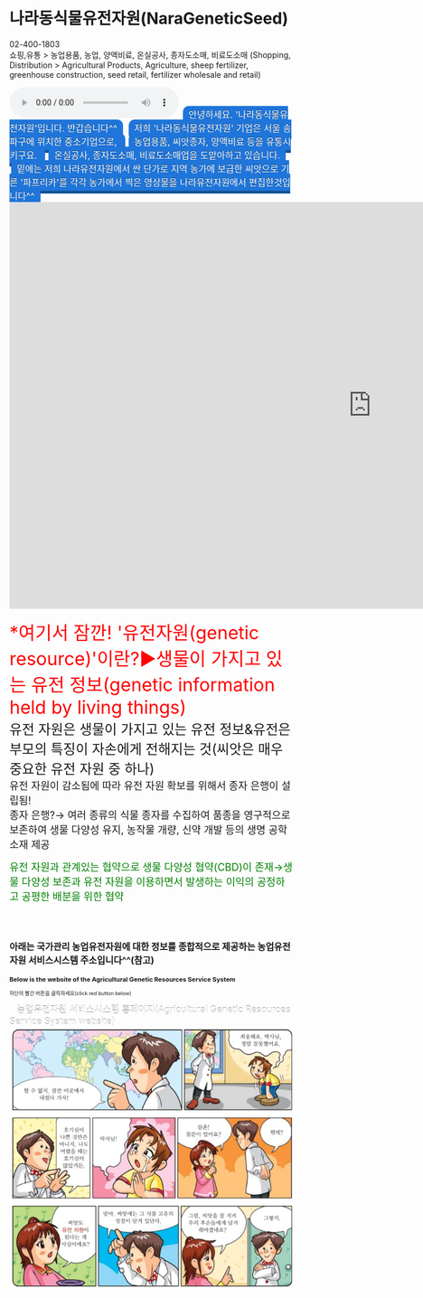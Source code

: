 # 나라동식물유전자원(NaraGeneticSeed)
02-400-1803
<br>
쇼핑,유통 > 농업용품, 농업, 양액비료, 온실공사, 종자도소매, 비료도소매
(Shopping, Distribution > Agricultural Products, Agriculture, sheep fertilizer, greenhouse construction, seed retail, fertilizer wholesale and retail)
<html>

<head>
<style>
.btn{text-decoration: none; font-size:1rem; color:white; padding:5px 10px 5px 10px;
margin:3px; border-radius: 10px; transition:all 0.1s; text-shadow: 0px -1px rgba(0,0,0,0.44);}
.btn:active{transform:translateY(10px);}
.btn.blue{background-color:#1f75d9; border-bottom:5px solid #165195;}
.btn.blue:active{border-bottom:2px solid #165195;}
</style>
</head>
<body>
<body background="유전자원사이트배경.png"> 
<audio src="배경음악.mp3" controls autoplay></audio>
<a class="btn blue">안녕하세요. '나라동식물유전자원'입니다. 반갑습니다^^</a>
<a class="btn blue">저희 '나라동식물유전자원' 기업은 서울 송파구에 위치한 중소기업으로, </a>
<a class="btn blue">농업용품, 씨앗종자, 양액비료 등을 유통시키구요. </a>
<a class="btn blue">온실공사, 종자도소매, 비료도소매업을 도맡아하고 있습니다.</a>
<a class="btn blue">밑에는 저희 나라유전자원에서 싼 단가로 지역 농가에 보급한 씨앗으로 기른 '파프리카'를 각각 농가에서 찍은 영상물을 나라유전자원에서 편집한것입니다^^</a>
<iframe width="1280" height="720" src="https://www.youtube.com/embed/WgQIPLgDT2M" frameborder="0" allow="accelerometer; autoplay; encrypted-media; gyroscope; picture-in-picture" allowfullscreen></iframe>
<p>
<font size=6 color=red>*여기서 잠깐! '유전자원(genetic resource)'이란?▶생물이 가지고 있는 유전 정보(genetic information held by living things)</font><br>
<font size=5>유전 자원은 생물이 가지고 있는 유전 정보&유전은 부모의 특징이 자손에게 전해지는 것(씨앗은 매우 중요한 유전 자원 중 하나)</font><br>
<font size=4>유전 자원이 감소됨에 따라 유전 자원 확보를 위해서 종자 은행이 설립됨! </font><br>
<font size=4>종자 은행?→ 여러 종류의 식물 종자를 수집하여 품종을 영구적으로 보존하여 생물 다양성 유지, 농작물 개량, 신약 개발 등의 생명 공학 소재 제공</font><br>

<font size=4 color=green>유전 자원과 관계있는 협약으로 생물 다양성 협약(CBD)이 존재→생물 다양성 보존과 유전 자원을 이용하면서 발생하는 이익의 공정하고 공평한 배분을 위한 협약</font><br>
</p>

<br><br>
<p style="font-size:16px;"><b>아래는 국가관리 농업유전자원에 대한 정보를 종합적으로 제공하는 농업유전자원 서비스시스템 주소입니다^^(참고)</b>
<p style="font-size:11px;"><b>Below is the website of the Agricultural Genetic Resources Service System</b>
<p style="font-size:9px;">하단의 빨간 버튼을 클릭하세요(click red button below)</p>
<a class="btn red" href="http://genebank.rda.go.kr/" target="_blank">농업유전자원 서비스시스템 홈페이지(Agricultural Genetic Resources Service System website)</a>

<img src="유전자원설명자료.jpg">

</html>
